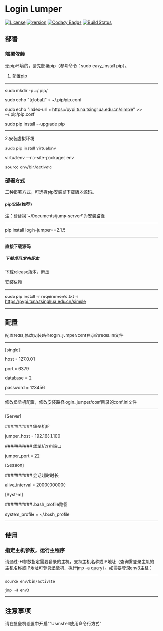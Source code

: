 # Login Lumper

[![License](https://img.shields.io/badge/License-Apache%202.0-blue.svg)](http://github.com/hhyo/archery/blob/master/LICENSE)
[![version](https://img.shields.io/badge/python-3.7.5-blue.svg)](https://www.python.org/downloads/release/python-375/)
[![Codacy Badge](https://api.codacy.com/project/badge/Grade/5c735378085b404caf09a441238ad034)](https://www.codacy.com/manual/sunnywalden/login-jumper?utm_source=github.com&amp;utm_medium=referral&amp;utm_content=sunnywalden/login-jumper&amp;utm_campaign=Badge_Grade)
[![Build Status](https://travis-ci.org/sunnywalden/login-jumper.svg?branch=master)](https://travis-ci.org/sunnywalden/login-jumper)



## 部署

### 部署依赖

无pip环境的，请先部署pip（参考命令：sudo easy_install pip）。

1. 配置pip

---

sudo mkdir -p ~/.pip/
        
sudo echo "[global]" > ~/.pip/pip.conf
    
sudo echo "index-url = https://pypi.tuna.tsinghua.edu.cn/simple" >> ~/.pip/pip.conf

sudo pip install --upgrade pip

---

2.安装虚拟环境

sudo pip install virtualenv

virtualenv --no-site-packages env

source env/bin/activate

### 部署方式 

二种部署方式，可选择pip安装或下载版本源码。

#### pip安装(推荐)

注：请替换'~/Documents/jump-server/'为安装路径

---

pip install login-jumper==2.1.5

---

#### 直接下载源码

##### 下载项目发布版本

下载release版本，解压

安装依赖

---

sudo pip install -r requirements.txt -i https://pypi.tuna.tsinghua.edu.cn/simple

---


## 配置

配置redis,修改安装路径login_jumper/conf目录的redis.ini文件

---


[single]

host = 127.0.0.1

port = 6379

database = 2

password = 123456

---

修改堡垒机配置，修改安装路径login_jumper/conf目录的conf.ini文件

---


[Server]

########## 堡垒机IP

jumper_host = 192.168.1.100

########## 堡垒机ssh端口

jumper_port = 22


[Session]

########## 会话超时时长

alive_interval = 20000000000


[System]

########## .bash_profile路径

system_profile = ~/.bash_profile

---

## 使用


### 指定主机参数，运行主程序

请通过-H参数指定需要登录的主机，支持主机名称或IP地址（查询需登录主机的主机名称或IP地址可登录堡垒机，执行jmp -a query）。如需要登录env3主机：

---
    source env/bin/activate
    
    jmp -H env3

---


## 注意事项

请在堡垒机设置中开启""Usmshell使用命令行方式"

